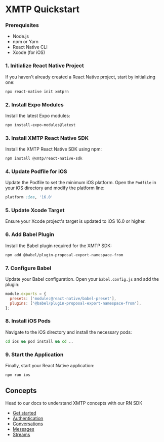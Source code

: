 # XMTP Quickstart

### Prerequisites

- Node.js
- npm or Yarn
- React Native CLI
- Xcode (for iOS)

### 1. Initialize React Native Project

If you haven't already created a React Native project, start by initializing one:

```bash
npx react-native init xmtprn
```

### 2. Install Expo Modules

Install the latest Expo modules:

```bash
npx install-expo-modules@latest
```

### 3. Install XMTP React Native SDK

Install the XMTP React Native SDK using npm:

```bash
npm install @xmtp/react-native-sdk
```

### 4. Update Podfile for iOS

Update the Podfile to set the minimum iOS platform. Open the `Podfile` in your iOS directory and modify the platform line:

```ruby
platform :ios, '16.0'
```

### 5. Update Xcode Target

Ensure your Xcode project's target is updated to iOS 16.0 or higher.

### 6. Add Babel Plugin

Install the Babel plugin required for the XMTP SDK:

```bash
npm add @babel/plugin-proposal-export-namespace-from
```

### 7. Configure Babel

Update your Babel configuration. Open your `babel.config.js` and add the plugin:

```javascript
module.exports = {
  presets: ['module:@react-native/babel-preset'],
  plugins: ['@babel/plugin-proposal-export-namespace-from'],
};
```

### 8. Install iOS Pods

Navigate to the iOS directory and install the necessary pods:

```bash
cd ios && pod install && cd ..
```

### 9. Start the Application

Finally, start your React Native application:

```bash
npm run ios
```

## Concepts

Head to our docs to understand XMTP concepts with our RN SDK

- [Get started](https://xmtp.org/docs/build/get-started?sdk=rn)
- [Authentication](https://xmtp.org/docs/build/authentication?sdk=rn)
- [Conversations](https://xmtp.org/docs/build/conversations?sdk=rn)
- [Messages](https://xmtp.org/docs/build/messages/?sdk=rn)
- [Streams](https://xmtp.org/docs/build/streams/?sdk=rn)

